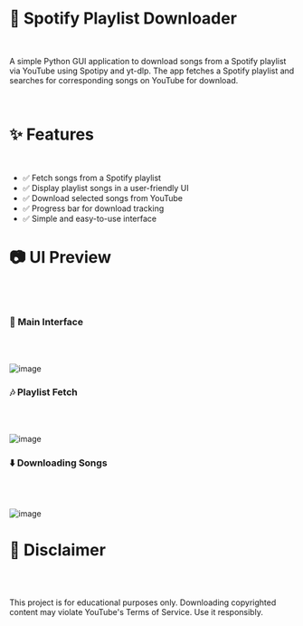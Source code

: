 <h1>🎵 Spotify Playlist Downloader</h1> <br>
<p>A simple Python GUI application to download songs from a Spotify playlist via YouTube using Spotipy and yt-dlp. The app fetches a Spotify playlist and searches for corresponding songs on YouTube for download.</p><br>
<h1>✨ Features </h1><br>  
<ul>
  <li>✅ Fetch songs from a Spotify playlist</li>
  <li>✅ Display playlist songs in a user-friendly UI</li>
  <li>✅ Download selected songs from YouTube</li>
  <li>✅ Progress bar for download tracking</li>
  <li>✅ Simple and easy-to-use interface</h3></li>
</ul>

<h1>📷 UI Preview </h1><br><br>

<h3>🎵 Main Interface </h3><br><br>

![image](https://github.com/user-attachments/assets/a8edf263-64c4-4ac6-86d9-06882c1d9259)

<h3>🎶 Playlist Fetch </h3><br><br>

![image](https://github.com/user-attachments/assets/71ee3717-7825-4c31-a0b7-ac508f4ab9a5)

<h3>⬇️ Downloading Songs </h3><br><br>

![image](https://github.com/user-attachments/assets/fa6b792d-d2a2-4950-b644-1041b13e5d8a)


<h1>🛑 Disclaimer</h1> <br><br>
<p>This project is for educational purposes only. Downloading copyrighted content may violate YouTube's Terms of Service. Use it responsibly.</p>
